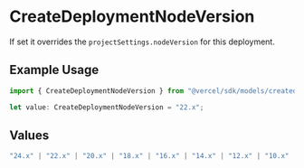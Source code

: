 # CreateDeploymentNodeVersion

If set it overrides the `projectSettings.nodeVersion` for this deployment.

## Example Usage

```typescript
import { CreateDeploymentNodeVersion } from "@vercel/sdk/models/createdeploymentop.js";

let value: CreateDeploymentNodeVersion = "22.x";
```

## Values

```typescript
"24.x" | "22.x" | "20.x" | "18.x" | "16.x" | "14.x" | "12.x" | "10.x" | "8.10.x"
```